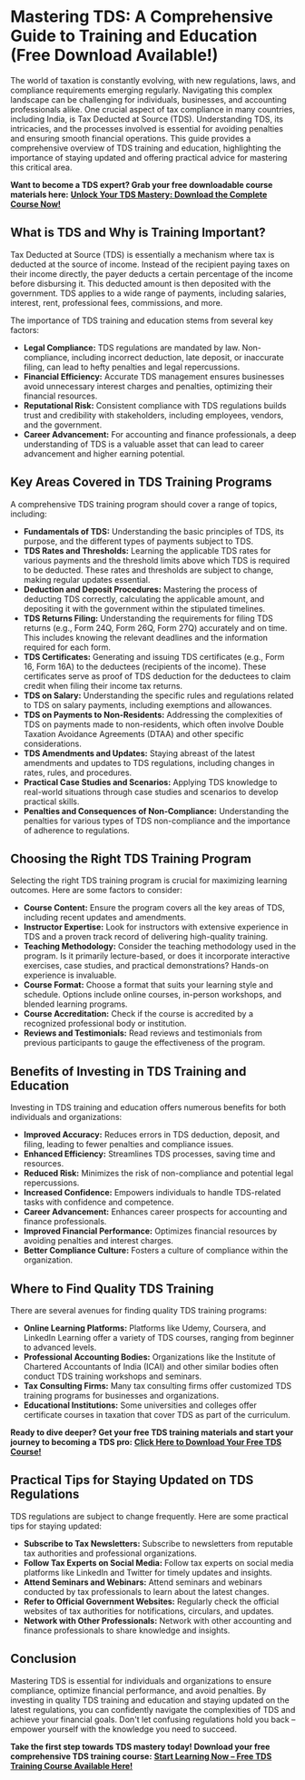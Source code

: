 # Mastering TDS: A Comprehensive Guide to Training and Education (Free Download Available!)

The world of taxation is constantly evolving, with new regulations, laws, and compliance requirements emerging regularly. Navigating this complex landscape can be challenging for individuals, businesses, and accounting professionals alike.  One crucial aspect of tax compliance in many countries, including India, is Tax Deducted at Source (TDS).  Understanding TDS, its intricacies, and the processes involved is essential for avoiding penalties and ensuring smooth financial operations. This guide provides a comprehensive overview of TDS training and education, highlighting the importance of staying updated and offering practical advice for mastering this critical area.

**Want to become a TDS expert?  Grab your free downloadable course materials here:** [**Unlock Your TDS Mastery: Download the Complete Course Now!**](https://udemywork.com/tds-training-education)

## What is TDS and Why is Training Important?

Tax Deducted at Source (TDS) is essentially a mechanism where tax is deducted at the source of income. Instead of the recipient paying taxes on their income directly, the payer deducts a certain percentage of the income before disbursing it. This deducted amount is then deposited with the government.  TDS applies to a wide range of payments, including salaries, interest, rent, professional fees, commissions, and more.

The importance of TDS training and education stems from several key factors:

*   **Legal Compliance:** TDS regulations are mandated by law. Non-compliance, including incorrect deduction, late deposit, or inaccurate filing, can lead to hefty penalties and legal repercussions.
*   **Financial Efficiency:** Accurate TDS management ensures businesses avoid unnecessary interest charges and penalties, optimizing their financial resources.
*   **Reputational Risk:** Consistent compliance with TDS regulations builds trust and credibility with stakeholders, including employees, vendors, and the government.
*   **Career Advancement:** For accounting and finance professionals, a deep understanding of TDS is a valuable asset that can lead to career advancement and higher earning potential.

## Key Areas Covered in TDS Training Programs

A comprehensive TDS training program should cover a range of topics, including:

*   **Fundamentals of TDS:** Understanding the basic principles of TDS, its purpose, and the different types of payments subject to TDS.
*   **TDS Rates and Thresholds:** Learning the applicable TDS rates for various payments and the threshold limits above which TDS is required to be deducted. These rates and thresholds are subject to change, making regular updates essential.
*   **Deduction and Deposit Procedures:** Mastering the process of deducting TDS correctly, calculating the applicable amount, and depositing it with the government within the stipulated timelines.
*   **TDS Returns Filing:** Understanding the requirements for filing TDS returns (e.g., Form 24Q, Form 26Q, Form 27Q) accurately and on time. This includes knowing the relevant deadlines and the information required for each form.
*   **TDS Certificates:** Generating and issuing TDS certificates (e.g., Form 16, Form 16A) to the deductees (recipients of the income). These certificates serve as proof of TDS deduction for the deductees to claim credit when filing their income tax returns.
*   **TDS on Salary:** Understanding the specific rules and regulations related to TDS on salary payments, including exemptions and allowances.
*   **TDS on Payments to Non-Residents:** Addressing the complexities of TDS on payments made to non-residents, which often involve Double Taxation Avoidance Agreements (DTAA) and other specific considerations.
*   **TDS Amendments and Updates:** Staying abreast of the latest amendments and updates to TDS regulations, including changes in rates, rules, and procedures.
*   **Practical Case Studies and Scenarios:** Applying TDS knowledge to real-world situations through case studies and scenarios to develop practical skills.
*   **Penalties and Consequences of Non-Compliance:**  Understanding the penalties for various types of TDS non-compliance and the importance of adherence to regulations.

## Choosing the Right TDS Training Program

Selecting the right TDS training program is crucial for maximizing learning outcomes. Here are some factors to consider:

*   **Course Content:** Ensure the program covers all the key areas of TDS, including recent updates and amendments.
*   **Instructor Expertise:** Look for instructors with extensive experience in TDS and a proven track record of delivering high-quality training.
*   **Teaching Methodology:** Consider the teaching methodology used in the program.  Is it primarily lecture-based, or does it incorporate interactive exercises, case studies, and practical demonstrations?  Hands-on experience is invaluable.
*   **Course Format:** Choose a format that suits your learning style and schedule. Options include online courses, in-person workshops, and blended learning programs.
*   **Course Accreditation:**  Check if the course is accredited by a recognized professional body or institution.
*   **Reviews and Testimonials:** Read reviews and testimonials from previous participants to gauge the effectiveness of the program.

## Benefits of Investing in TDS Training and Education

Investing in TDS training and education offers numerous benefits for both individuals and organizations:

*   **Improved Accuracy:**  Reduces errors in TDS deduction, deposit, and filing, leading to fewer penalties and compliance issues.
*   **Enhanced Efficiency:** Streamlines TDS processes, saving time and resources.
*   **Reduced Risk:** Minimizes the risk of non-compliance and potential legal repercussions.
*   **Increased Confidence:** Empowers individuals to handle TDS-related tasks with confidence and competence.
*   **Career Advancement:** Enhances career prospects for accounting and finance professionals.
*   **Improved Financial Performance:** Optimizes financial resources by avoiding penalties and interest charges.
*   **Better Compliance Culture:** Fosters a culture of compliance within the organization.

## Where to Find Quality TDS Training

There are several avenues for finding quality TDS training programs:

*   **Online Learning Platforms:** Platforms like Udemy, Coursera, and LinkedIn Learning offer a variety of TDS courses, ranging from beginner to advanced levels.
*   **Professional Accounting Bodies:** Organizations like the Institute of Chartered Accountants of India (ICAI) and other similar bodies often conduct TDS training workshops and seminars.
*   **Tax Consulting Firms:** Many tax consulting firms offer customized TDS training programs for businesses and organizations.
*   **Educational Institutions:** Some universities and colleges offer certificate courses in taxation that cover TDS as part of the curriculum.

**Ready to dive deeper?  Get your free TDS training materials and start your journey to becoming a TDS pro:** [**Click Here to Download Your Free TDS Course!**](https://udemywork.com/tds-training-education)

## Practical Tips for Staying Updated on TDS Regulations

TDS regulations are subject to change frequently. Here are some practical tips for staying updated:

*   **Subscribe to Tax Newsletters:** Subscribe to newsletters from reputable tax authorities and professional organizations.
*   **Follow Tax Experts on Social Media:** Follow tax experts on social media platforms like LinkedIn and Twitter for timely updates and insights.
*   **Attend Seminars and Webinars:** Attend seminars and webinars conducted by tax professionals to learn about the latest changes.
*   **Refer to Official Government Websites:** Regularly check the official websites of tax authorities for notifications, circulars, and updates.
*   **Network with Other Professionals:** Network with other accounting and finance professionals to share knowledge and insights.

## Conclusion

Mastering TDS is essential for individuals and organizations to ensure compliance, optimize financial performance, and avoid penalties. By investing in quality TDS training and education and staying updated on the latest regulations, you can confidently navigate the complexities of TDS and achieve your financial goals. Don't let confusing regulations hold you back – empower yourself with the knowledge you need to succeed.

**Take the first step towards TDS mastery today!  Download your free comprehensive TDS training course:** [**Start Learning Now – Free TDS Training Course Available Here!**](https://udemywork.com/tds-training-education)
